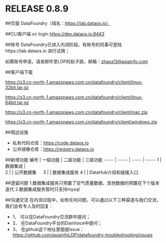 # RELEASE 0.8.9
##页面
DataFoundry（域名：https://lab.dataos.io）

##CLI客户端
oc login https://dev.dataos.io:8443
 
##账号
DataFoundry已进入内测阶段，有账号的同事可登陆https://lab.dataos.io 进行试用；

如需账号申请，请发邮件至LDP的赵子路，邮箱：zhaozl3@asiainfo.com 

##客户端下载　

https://s3.cn-north-1.amazonaws.com.cn/datafoundry/client/linux-32bit.tar.gz

https://s3.cn-north-1.amazonaws.com.cn/datafoundry/client/linux-64bit.tar.gz

https://s3.cn-north-1.amazonaws.com.cn/datafoundry/client/mac.zip

https://s3.cn-north-1.amazonaws.com.cn/datafoundry/client/windows.zip

##周边设施
- 私有代码仓库：https://code.dataos.io
- 公共镜像仓库：https://registry.dataos.io


##新增功能
编号 | 一级功能 | 二级功能 | 三级功能 
----- | ----- | ----- | ----- 
1 | 数据集成 |  
2	|  | 公开数据集	　
3	|  | 数据集成服务
4	|  | DataHub介绍和链接入口

##遗留问题
1.数据集成服务只预置了空气质量数据，其他数据的预置在下个版本迭代
2.数据集成服务暂时只支持mysql

##沟通交流
在内测过程中，如有任何问题，可以通过以下三种渠道与我们交流，我们会有专人及时回复：
- 1、 可以在DataFoundry交流群中提问；
- 2、 在DataFoundry平台的DaoVoice中提问；
- 3、 在github这个地址里面提issue：https://github.com/asiainfoLDP/datafoundry-troubleshooting/issues

